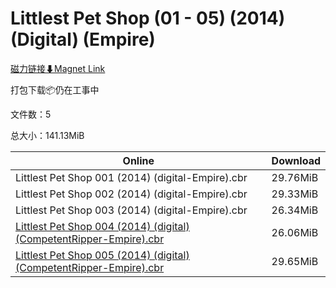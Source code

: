# Littlest Pet Shop (01 - 05) (2014) (Digital) (Empire)

[磁力链接⬇Magnet Link](magnet:?xt=urn:btih:409fded46f77ae07d19923a9ccdcad80475f6717&dn=Littlest%20Pet%20Shop%20%2801%20-%2005%29%20%282014%29%20%28Digital%29%20%28Empire%29)

打包下载📦仍在工事中

文件数：5

总大小：141.13MiB

Online | Download
--- | ---
Littlest Pet Shop 001 (2014) (digital-Empire).cbr | 29.76MiB
Littlest Pet Shop 002 (2014) (digital-Empire).cbr | 29.33MiB
Littlest Pet Shop 003 (2014) (digital-Empire).cbr | 26.34MiB
[Littlest Pet Shop 004 (2014) (digital) (CompetentRipper-Empire).cbr](https://github.com/alicewish/markdown/blob/master/comic/Littlest-Pet-Shop-004-2014-digital-CompetentRipper-Empire-cbr.md) | 26.06MiB
[Littlest Pet Shop 005 (2014) (digital) (CompetentRipper-Empire).cbr](https://github.com/alicewish/markdown/blob/master/comic/Littlest-Pet-Shop-005-2014-digital-CompetentRipper-Empire-cbr.md) | 29.65MiB
